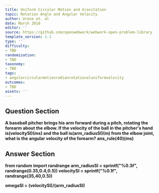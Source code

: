 ```yaml
---
title: Uniform Circular Motion and Gravitation
topic: Rotation Angle and Angular Velocity
author: Urone et. al
date: March 2018
editor: ''
source: https://github.com/openwebwork/webwork-open-problem-library
template_version: 1.1
type: ''
difficulty:
- TBD
randomization:
- TBD
taxonomy:
- TBD
tags:
- angularcircularmotionradianrotationaluniformvelocity
outcomes:
- TBD
assets: ''
---
```


## Question Section 

<b>
A baseball pitcher brings his arm forward during a pitch, rotating the forearm about the elbow. If the velocity of the ball in the pitcher's hand is(velocitySI)(ms) and the ball is(arm_radiusSI)(m) from the elbow joint, what is the angular velocity of the forearm? 
ans_rule(40)(ms)



## Answer Section

from random import randrange
arm_radiusSI = sprintf("%0.3f", randrange(0.35,0.4,0.5))
velocitySI = sprintf("%0.1f", randrange(35,40,0.5))

omegaSI = (velocitySI)/(arm_radiusSI)